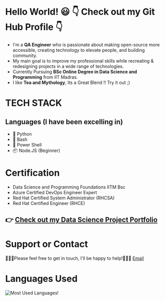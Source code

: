 # Hello World! 😃 👇 Check out my Git Hub Profile 👇



- I'm a **QA Engineer** who is passionate about making open-source more accessible, creating technology to elevate people, and building community.
- My main goal is to improve my professional skills while recreating & redesigning projects in a wide range of technologies.
- Currently Pursuing **BSc Online Degree in Data Science and Programming** from IIT Madras.
- I like **Tea and Mythology**, Its a Great Blend !! Try it out ;)

# TECH STACK
## Languages (I have been excelling in)

  - 🐍 Python
  - 🤖 Bash
  - 🦾 Power Shell
  - 📦 Node.JS (Beginner)
  
# Certification
  
  - Data Science and Programming Foundations IITM Bsc
  - Azure Certified DevOps Engineer Expert 
  - Red Hat Certified System Administrator (RHCSA)
  - Red Hat Certified Engineer (RHCE)

## 👉 [Check out my Data Science Project Portfolio](https://santo-mantras.github.io/websiteportfolio/)

# Support or Contact

👨🏻‍💻Please feel free to get in touch, I'll be happy to help!💁🏻‍♂️ [Email](https://www.santosh.verma01073@gmail.com)

# Languages Used 

![Most Used Languages!](https://camo.githubusercontent.com/26bd1137196745c8c92970cd9803459f8530365c33d55a7c6da5f0d46abb6d3d/68747470733a2f2f6769746875622d726561646d652d73746174732e76657263656c2e6170702f6170692f746f702d6c616e67732f3f757365726e616d653d6e616b756c6268617469267468656d653d6d65726b6f266c61796f75743d636f6d7061637426686964655f6c616e67735f62656c6f773d31 "Languages Used")


<!---
santo-mantras/santo-mantras is a ✨ special ✨ repository because its `README.md` (this file) appears on your GitHub profile.
You can click the Preview link to take a look at your changes.
--->
